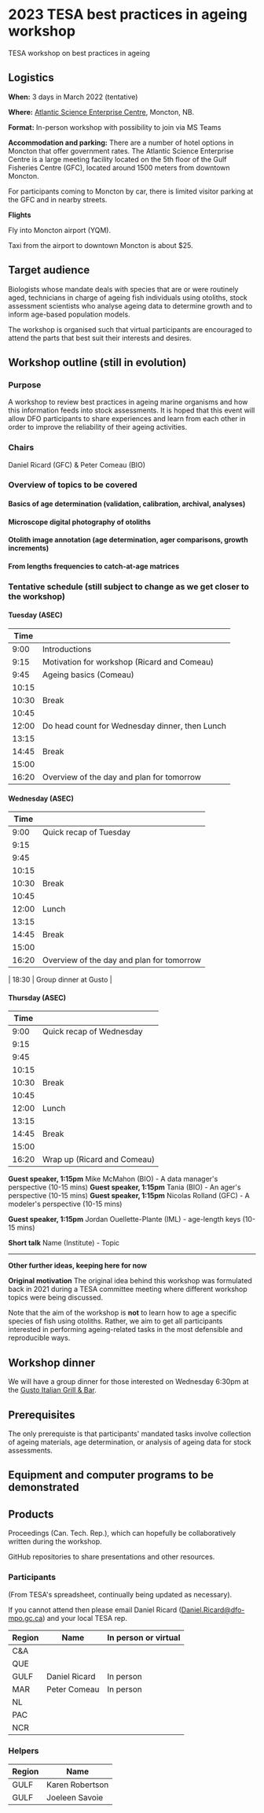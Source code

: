 # 2023 TESA best practices in ageing workshop
TESA workshop on best practices in ageing

## Logistics

**When:** 3 days in March 2022 (tentative)

**Where:** [Atlantic Science Enterprise Centre](https://www.science.gc.ca/eic/site/063.nsf/eng/h_98238.html), Moncton, NB.  

**Format:** In-person workshop with possibility to join via MS Teams

**Accommodation and parking:** 
There are a number of hotel options in Moncton that offer government rates. The Atlantic Science Enterprise Centre is a large meeting facility located on the 5th floor of the Gulf Fisheries Centre (GFC), located around 1500 meters from downtown Moncton.

For participants coming to Moncton by car, there is limited visitor parking at the GFC and in nearby streets. 

**Flights**

Fly into Moncton airport (YQM).

Taxi from the airport to downtown Moncton is about $25.

## Target audience

Biologists whose mandate deals with species that are or were routinely aged, technicians in charge of ageing fish individuals using otoliths, stock assessment scientists who analyse ageing data to determine growth and to inform age-based population models.

The workshop is organised such that virtual participants are encouraged to attend the parts that best suit their interests and desires. 

## Workshop outline (still in evolution)

### Purpose
A workshop to review best practices in ageing marine organisms and how this information feeds into stock assessments. It is hoped that this event will allow DFO participants to share experiences and learn from each other in order to improve the reliability of their ageing activities.

### Chairs
Daniel Ricard (GFC) & Peter Comeau (BIO)

### Overview of topics to be covered

#### Basics of age determination (validation, calibration, archival, analyses)

#### Microscope digital photography of otoliths

#### Otolith image annotation (age determination, ager comparisons, growth increments)

#### From lengths frequencies to catch-at-age matrices

### Tentative schedule (still subject to change as we get closer to the workshop)

#### Tuesday (ASEC)
| Time |  |
|  ---- |  - |
| 9:00 | Introductions |
| 9:15 | Motivation for workshop (Ricard and Comeau) |
| 9:45 | Ageing basics (Comeau) |
| 10:15 | |
| 10:30 | Break |
| 10:45 | |
| 12:00 | Do head count for Wednesday dinner, then Lunch |
| 13:15 |  |
| 14:45 | Break |
| 15:00 |  |
| 16:20 | Overview of the day and plan for tomorrow |

#### Wednesday (ASEC)
| Time |  |
|  ---- |  - |
| 9:00 | Quick recap of Tuesday |
| 9:15 |  |
| 9:45 |  |
| 10:15 | |
| 10:30 | Break |
| 10:45 | |
| 12:00 | Lunch |
| 13:15 |  |
| 14:45 | Break |
| 15:00 |  |
| 16:20 | Overview of the day and plan for tomorrow |

| 18:30 | Group dinner at Gusto |


#### Thursday (ASEC)
| Time |  |
|  ---- |  - |
| 9:00 | Quick recap of Wednesday |
| 9:15 |  |
| 9:45 |  |
| 10:15 | |
| 10:30 | Break |
| 10:45 | |
| 12:00 | Lunch |
| 13:15 |  |
| 14:45 | Break |
| 15:00 |  |
| 16:20 | Wrap up (Ricard and Comeau) |



**Guest speaker, 1:15pm** Mike McMahon (BIO) - A data manager's perspective (10-15 mins)
**Guest speaker, 1:15pm** Tania (BIO) - An ager's perspective (10-15 mins)
**Guest speaker, 1:15pm** Nicolas Rolland (GFC) - A modeler's perspective (10-15 mins)

**Guest speaker, 1:15pm** Jordan Ouellette-Plante (IML) - age-length keys (10-15 mins)


**Short talk** Name (Institute) - Topic


----


**Other further ideas, keeping here for now**


**Original motivation** The original idea behind this workshop was formulated back in 2021 during a TESA committee meeting where different workshop topics were being discussed.

Note that the aim of the workshop is **not** to learn how to age a specific species of fish using otoliths. Rather, we aim to get all participants interested in performing ageing-related tasks in the most defensible and reproducible ways.


## Workshop dinner

We will have a group dinner for those interested on Wednesday 6:30pm at the [Gusto Italian Grill & Bar](https://gustoitaliangrill.ca/menu/).

## Prerequisites

The only prerequiste is that participants' mandated tasks involve collection of ageing materials, age determination, or analysis of ageing data for stock assessments.


## Equipment and computer programs to be demonstrated


## Products

Proceedings (Can. Tech. Rep.), which can hopefully be collaboratively written during the workshop.

GitHub repositories to share presentations and other resources.

### Participants

(From TESA's spreadsheet, continually being updated as necessary).

If you cannot attend then please email Daniel Ricard (Daniel.Ricard@dfo-mpo.gc.ca) and your local TESA rep.

| Region | Name | In person or virtual |
| ------ | -----| -----|
| C&A   |  |  |
| QUE   |  |  |
| GULF  | Daniel Ricard |  In person |
| MAR  | Peter Comeau | In person |
| NL    |  |  |
| PAC   |  |  |
| NCR   |  |  |

### Helpers

| Region | Name | 
| ------ | -----|
| GULF	| Karen Robertson |
| GULF	| Joeleen Savoie |

